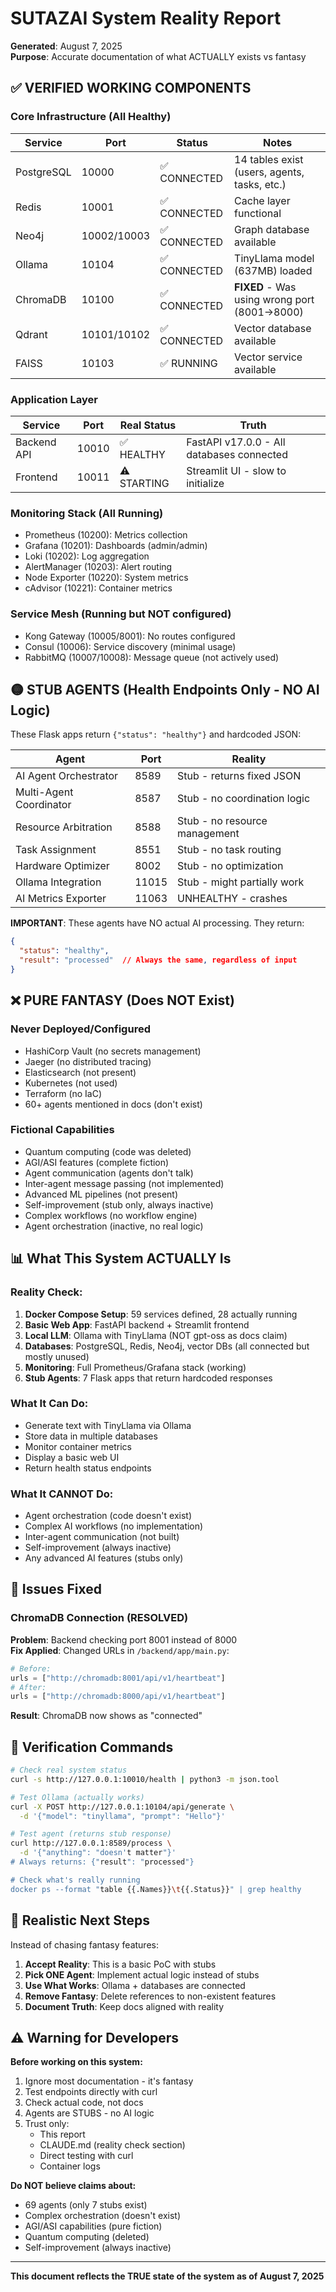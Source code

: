 # SUTAZAI System Reality Report
**Generated**: August 7, 2025  
**Purpose**: Accurate documentation of what ACTUALLY exists vs fantasy

## ✅ VERIFIED WORKING COMPONENTS

### Core Infrastructure (All Healthy)
| Service | Port | Status | Notes |
|---------|------|--------|-------|
| PostgreSQL | 10000 | ✅ CONNECTED | 14 tables exist (users, agents, tasks, etc.) |
| Redis | 10001 | ✅ CONNECTED | Cache layer functional |
| Neo4j | 10002/10003 | ✅ CONNECTED | Graph database available |
| Ollama | 10104 | ✅ CONNECTED | TinyLlama model (637MB) loaded |
| ChromaDB | 10100 | ✅ CONNECTED | **FIXED** - Was using wrong port (8001→8000) |
| Qdrant | 10101/10102 | ✅ CONNECTED | Vector database available |
| FAISS | 10103 | ✅ RUNNING | Vector service available |

### Application Layer
| Service | Port | Real Status | Truth |
|---------|------|-------------|-------|
| Backend API | 10010 | ✅ HEALTHY | FastAPI v17.0.0 - All databases connected |
| Frontend | 10011 | ⚠️ STARTING | Streamlit UI - slow to initialize |

### Monitoring Stack (All Running)
- Prometheus (10200): Metrics collection
- Grafana (10201): Dashboards (admin/admin)
- Loki (10202): Log aggregation
- AlertManager (10203): Alert routing
- Node Exporter (10220): System metrics
- cAdvisor (10221): Container metrics

### Service Mesh (Running but NOT configured)
- Kong Gateway (10005/8001): No routes configured
- Consul (10006): Service discovery (minimal usage)
- RabbitMQ (10007/10008): Message queue (not actively used)

## 🟡 STUB AGENTS (Health Endpoints Only - NO AI Logic)

These Flask apps return `{"status": "healthy"}` and hardcoded JSON:

| Agent | Port | Reality |
|-------|------|---------|
| AI Agent Orchestrator | 8589 | Stub - returns fixed JSON |
| Multi-Agent Coordinator | 8587 | Stub - no coordination logic |
| Resource Arbitration | 8588 | Stub - no resource management |
| Task Assignment | 8551 | Stub - no task routing |
| Hardware Optimizer | 8002 | Stub - no optimization |
| Ollama Integration | 11015 | Stub - might partially work |
| AI Metrics Exporter | 11063 | UNHEALTHY - crashes |

**IMPORTANT**: These agents have NO actual AI processing. They return:
```json
{
  "status": "healthy",
  "result": "processed"  // Always the same, regardless of input
}
```

## ❌ PURE FANTASY (Does NOT Exist)

### Never Deployed/Configured
- HashiCorp Vault (no secrets management)
- Jaeger (no distributed tracing)
- Elasticsearch (not present)
- Kubernetes (not used)
- Terraform (no IaC)
- 60+ agents mentioned in docs (don't exist)

### Fictional Capabilities
- Quantum computing (code was deleted)
- AGI/ASI features (complete fiction)
- Agent communication (agents don't talk)
- Inter-agent message passing (not implemented)
- Advanced ML pipelines (not present)
- Self-improvement (stub only, always inactive)
- Complex workflows (no workflow engine)
- Agent orchestration (inactive, no real logic)

## 📊 What This System ACTUALLY Is

### Reality Check:
1. **Docker Compose Setup**: 59 services defined, 28 actually running
2. **Basic Web App**: FastAPI backend + Streamlit frontend
3. **Local LLM**: Ollama with TinyLlama (NOT gpt-oss as docs claim)
4. **Databases**: PostgreSQL, Redis, Neo4j, vector DBs (all connected but mostly unused)
5. **Monitoring**: Full Prometheus/Grafana stack (working)
6. **Stub Agents**: 7 Flask apps that return hardcoded responses

### What It Can Do:
- Generate text with TinyLlama via Ollama
- Store data in multiple databases
- Monitor container metrics
- Display a basic web UI
- Return health status endpoints

### What It CANNOT Do:
- Agent orchestration (code doesn't exist)
- Complex AI workflows (no implementation)
- Inter-agent communication (not built)
- Self-improvement (always inactive)
- Any advanced AI features (stubs only)

## 🔧 Issues Fixed

### ChromaDB Connection (RESOLVED)
**Problem**: Backend checking port 8001 instead of 8000  
**Fix Applied**: Changed URLs in `/backend/app/main.py`:
```python
# Before:
urls = ["http://chromadb:8001/api/v1/heartbeat"]
# After:  
urls = ["http://chromadb:8000/api/v1/heartbeat"]
```
**Result**: ChromaDB now shows as "connected"

## 📝 Verification Commands

```bash
# Check real system status
curl -s http://127.0.0.1:10010/health | python3 -m json.tool

# Test Ollama (actually works)
curl -X POST http://127.0.0.1:10104/api/generate \
  -d '{"model": "tinyllama", "prompt": "Hello"}'

# Test agent (returns stub response)
curl http://127.0.0.1:8589/process \
  -d '{"anything": "doesn't matter"}'
# Always returns: {"result": "processed"}

# Check what's really running
docker ps --format "table {{.Names}}\t{{.Status}}" | grep healthy
```

## 🎯 Realistic Next Steps

Instead of chasing fantasy features:

1. **Accept Reality**: This is a basic PoC with stubs
2. **Pick ONE Agent**: Implement actual logic instead of stubs
3. **Use What Works**: Ollama + databases are connected
4. **Remove Fantasy**: Delete references to non-existent features
5. **Document Truth**: Keep docs aligned with reality

## ⚠️ Warning for Developers

**Before working on this system:**
1. Ignore most documentation - it's fantasy
2. Test endpoints directly with curl
3. Check actual code, not docs
4. Agents are STUBS - no AI logic
5. Trust only:
   - This report
   - CLAUDE.md (reality check section)
   - Direct testing with curl
   - Container logs

**Do NOT believe claims about:**
- 69 agents (only 7 stubs exist)
- Complex orchestration (doesn't exist)
- AGI/ASI capabilities (pure fiction)
- Quantum computing (deleted)
- Self-improvement (always inactive)

---

**This document reflects the TRUE state of the system as of August 7, 2025**